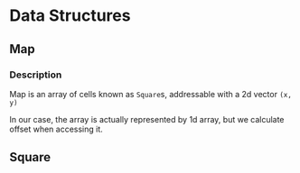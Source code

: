 # Data Structures

## Map

### Description

Map is an array of cells known as `Square`s, addressable with a 2d vector `(x, y)`

In our case, the array is actually represented by 1d array, but we calculate offset when accessing it.

## Square

